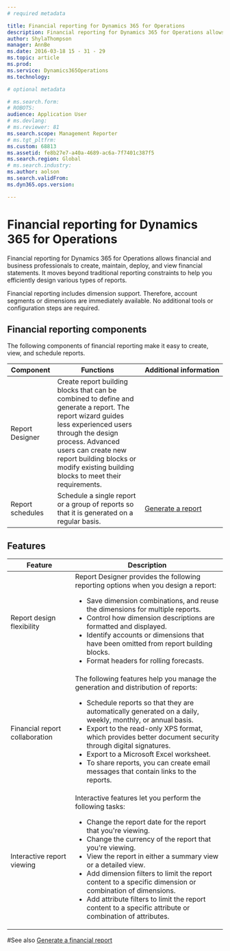 ```yaml
---
# required metadata

title: Financial reporting for Dynamics 365 for Operations
description: Financial reporting for Dynamics 365 for Operations allows financial and business professionals to create, maintain, deploy, and view financial statements. It moves beyond traditional reporting constraints to help you efficiently design various types of reports.
author: ShylaThompson
manager: AnnBe
ms.date: 2016-03-18 15 - 31 - 29
ms.topic: article
ms.prod: 
ms.service: Dynamics365Operations
ms.technology: 

# optional metadata

# ms.search.form: 
# ROBOTS: 
audience: Application User
# ms.devlang: 
# ms.reviewer: 81
ms.search.scope: Management Reporter
# ms.tgt_pltfrm: 
ms.custom: 68813
ms.assetid: fe8b27e7-a40a-4689-ac6a-7f7401c387f5
ms.search.region: Global
# ms.search.industry: 
ms.author: aolson
ms.search.validFrom: 
ms.dyn365.ops.version: 

---
```


# Financial reporting for Dynamics 365 for Operations

Financial reporting for Dynamics 365 for Operations allows financial and business professionals to create, maintain, deploy, and view financial statements. It moves beyond traditional reporting constraints to help you efficiently design various types of reports.

Financial reporting includes dimension support. Therefore, account segments or dimensions are immediately available. No additional tools or configuration steps are required.

## Financial reporting components
The following components of financial reporting make it easy to create, view, and schedule reports.

| Component        | Functions                                                                                                                                                                                                                                                                           | Additional information                                                                          |
|------------------|-------------------------------------------------------------------------------------------------------------------------------------------------------------------------------------------------------------------------------------------------------------------------------------|-------------------------------------------------------------------------------------------------|
| Report Designer  | Create report building blocks that can be combined to define and generate a report. The report wizard guides less experienced users through the design process. Advanced users can create new report building blocks or modify existing building blocks to meet their requirements. |                                                                                                 |
| Report schedules | Schedule a single report or a group of reports so that it is generated on a regular basis.                                                                                                                                                                                          | [Generate a report](generate-a-management-reporter-report.md) |

## Features
<table>
<thead>
<tr class="header">
<th>Feature</th>
<th>Description</th>
</tr>
</thead>
<tbody>
<tr class="odd">
<td>Report design flexibility</td>
<td>Report Designer provides the following reporting options when you design a report:
<ul>
<li>Save dimension combinations, and reuse the dimensions for multiple reports.</li>
<li>Control how dimension descriptions are formatted and displayed.</li>
<li>Identify accounts or dimensions that have been omitted from report building blocks.</li>
<li>Format headers for rolling forecasts.</li>
</ul></td>
</tr>
<tr class="even">
<td>Financial report collaboration</td>
<td>The following features help you manage the generation and distribution of reports:
<ul>
<li>Schedule reports so that they are automatically generated on a daily, weekly, monthly, or annual basis.</li>
<li>Export to the read-only XPS format, which provides better document security through digital signatures.</li>
<li>Export to a Microsoft Excel worksheet.</li>
<li>To share reports, you can create email messages that contain links to the reports.</li>
</ul></td>
</tr>
<tr class="odd">
<td>Interactive report viewing</td>
<td>Interactive features let you perform the following tasks:
<ul>
<li>Change the report date for the report that you're viewing.</li>
<li>Change the currency of the report that you're viewing.</li>
<li>View the report in either a summary view or a detailed view.</li>
<li>Add dimension filters to limit the report content to a specific dimension or combination of dimensions.</li>
<li>Add attribute filters to limit the report content to a specific attribute or combination of attributes.</li>
</ul>
</td>
</tr>
</tbody>
</table>

#See also
[Generate a financial report](generate-financial-report.md)


